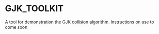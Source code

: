 <h1>GJK_TOOLKIT</h1>

A tool for demonstration the GJK collision algorithm.
Instructions on use to come soon.